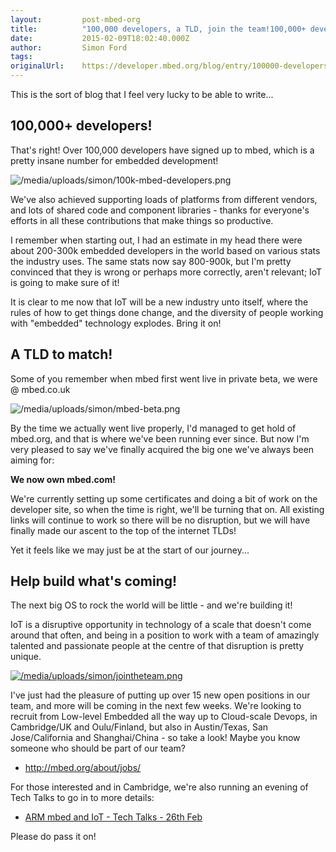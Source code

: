 ```yaml
---
layout:         post-mbed-org
title:          "100,000 developers, a TLD, join the team!100,000+ developers!A TLD to match!Help build what's coming!"
date:           2015-02-09T18:02:40.000Z
author:         Simon Ford
tags:           
originalUrl:    https://developer.mbed.org/blog/entry/100000-developers-a-TLD-join-the-team/
---
```


<p>This is the sort of blog that I feel very lucky to be able to write...</p>
 <h2>100,000+ developers!</h2>

<p>That&apos;s right! Over 100,000 developers have signed up to mbed, which
  is a pretty insane number for embedded development!</p>
<p>
  <img src="https://developer.mbed.org/media/uploads/simon/100k-mbed-developers.png"
  alt="/media/uploads/simon/100k-mbed-developers.png" title="/media/uploads/simon/100k-mbed-developers.png">
</p>
<p>We&apos;ve also achieved supporting loads of platforms from different
  vendors, and lots of shared code and component libraries - thanks for everyone&apos;s
  efforts in all these contributions that make things so productive.</p>
<p>I remember when starting out, I had an estimate in my head there were
  about 200-300k embedded developers in the world based on various stats
  the industry uses. The same stats now say 800-900k, but I&apos;m pretty
  convinced that they is wrong or perhaps more correctly, aren&apos;t relevant;
  IoT is going to make sure of it!</p>
<p>It is clear to me now that IoT will be a new industry unto itself, where
  the rules of how to get things done change, and the diversity of people
  working with &quot;embedded&quot; technology explodes. Bring it on!</p>

<h2>A TLD to match!</h2>

<p>Some of you remember when mbed first went live in private beta, we were
  @ mbed.co.uk</p>
<p>
  <img src="https://developer.mbed.org/media/uploads/simon/mbed-beta.png"
  alt="/media/uploads/simon/mbed-beta.png" title="/media/uploads/simon/mbed-beta.png">
</p>
<p>By the time we actually went live properly, I&apos;d managed to get hold
  of mbed.org, and that is where we&apos;ve been running ever since. But
  now I&apos;m very pleased to say we&apos;ve finally acquired the big one
  we&apos;ve always been aiming for:</p>
<p><strong>We now own mbed.com!</strong> 
</p>
<p>We&apos;re currently setting up some certificates and doing a bit of work
  on the developer site, so when the time is right, we&apos;ll be turning
  that on. All existing links will continue to work so there will be no disruption,
  but we will have finally made our ascent to the top of the internet TLDs!</p>
<p>Yet it feels like we may just be at the start of our journey...</p>

<h2>Help build what&apos;s coming!</h2>

<p>The next big OS to rock the world will be little - and we&apos;re building
  it!</p>
<p>IoT is a disruptive opportunity in technology of a scale that doesn&apos;t
  come around that often, and being in a position to work with a team of
  amazingly talented and passionate people at the centre of that disruption
  is pretty unique.</p>
<p><a href="http://mbed.org/about/jobs/"><img src="https://developer.mbed.org/media/uploads/simon/jointheteam.png" alt="/media/uploads/simon/jointheteam.png" title="/media/uploads/simon/jointheteam.png"></a> 
</p>
<p>I&apos;ve just had the pleasure of putting up over 15 new open positions
  in our team, and more will be coming in the next few weeks. We&apos;re
  looking to recruit from Low-level Embedded all the way up to Cloud-scale
  Devops, in Cambridge/UK and Oulu/Finland, but also in Austin/Texas, San
  Jose/California and Shanghai/China - so take a look! Maybe you know someone
  who should be part of our team?</p>
<ul>
  <li><a href="http://mbed.org/about/jobs/">http://mbed.org/about/jobs/</a>

  </li>
</ul>
<p>For those interested and in Cambridge, we&apos;re also running an evening
  of Tech Talks to go in to more details:</p>
<ul>
  <li><a href="http://www.meetup.com/Cambridge-Internet-of-Things/events/220412465/"
    rel="nofollow">ARM mbed and IoT - Tech Talks - 26th Feb</a>

  </li>
</ul>
<p>Please do pass it on!</p>
